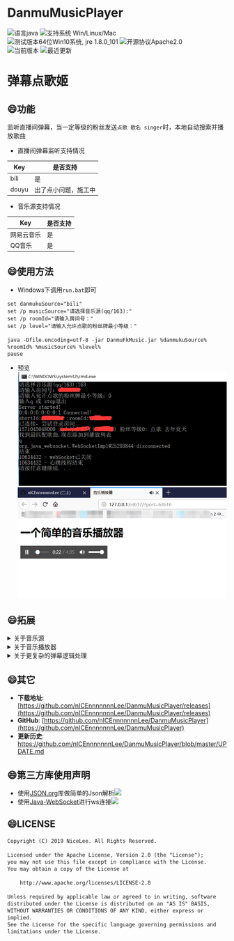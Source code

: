 # DanmuMusicPlayer
![语言java](https://img.shields.io/badge/Require-java-green.svg)
![支持系统 Win/Linux/Mac](https://img.shields.io/badge/Platform-%20win%20|%20linux%20|%20mac-lightgrey.svg)
![测试版本64位Win10系统, jre 1.8.0_101](https://img.shields.io/badge/TestPass-Win10%20x64__java__1.8.0__101-green.svg)
![开源协议Apache2.0](https://img.shields.io/badge/license-apache--2.0-green.svg)  
![当前版本](https://img.shields.io/github/release/nICEnnnnnnnLee/DanmuMusicPlayer.svg?style=flat-square)
![最近更新](https://img.shields.io/github/last-commit/nICEnnnnnnnLee/DanmuMusicPlayer.svg?style=flat-square&color=FF9900)

弹幕点歌姬  
===============================  
## :smile:功能  
监听直播间弹幕，当一定等级的粉丝发送`点歌 歌名 singer`时，本地自动搜索并播放歌曲  

+ 直播间弹幕监听支持情况  

| Key  | 是否支持 |
| ------------- | ------------- |  
| bili  | 是 | 
| douyu  | 出了点小问题，施工中 | 

+ 音乐源支持情况  

| Key  | 是否支持 |
| ------------- | ------------- |  
| 网易云音乐  | 是 | 
| QQ音乐  | 是 | 

## :smile:使用方法  
+ Windows下调用`run.bat`即可  
```
set danmukuSource="bili"
set /p musicSource="请选择音乐源(qq/163):"
set /p roomId="请输入房间号："
set /p level="请输入允许点歌的粉丝牌最小等级："

java -Dfile.encoding=utf-8 -jar DanmuFkMusic.jar %danmukuSource% %roomId% %musicSource% %level%
pause
```
+ 预览  
![](release/preview/preview-core.png)
![](release/preview/preview-player.png)  

## :smile:拓展  
<details>
<summary>关于音乐源</summary>



+ 目前支持网易云和QQ音乐。如有需求，实现接口**nicelee.function.music.source.IMusicAPI**，并在类上加上注释即可。  
举例：
```
@Autoload(source = "音乐源标识", desc = "音乐源描述")  
那么Main方法里，将ws替换为播放器标识即可。如下：  
IMusicAPI api = MusicManager.createMusicAPI("音乐源标识");  
```
</details>

<details>
<summary>关于音乐播放器</summary>



+ 目前只是实现了一个简单的播放器。如有需求，实现接口**nicelee.function.music.player.IMusicPlayer**，并在类上加上注释即可。  
举例：
```
@Autoload(source = "播放器标识", desc = "播放器描述")  
那么Main方法里，将ws替换为播放器标识即可。如下：  
IMusicPlayer player = MusicManager.createMusicPlayer("播放器标识");   
```
</details>  


<details>
<summary>关于更复杂的弹幕逻辑处理</summary>



+ 新增一个**IMsgHandler**并注册即可，返回值代表是否继续处理下一个Handler  
举例：
```
new IMsgHandler() {
    @Override
    public boolean handle(Msg msg, User user) {
        ...
        return true;
    }
} 
```
</details>  

## :smile:其它  
* **下载地址**: [https://github.com/nICEnnnnnnnLee/DanmuMusicPlayer/releases](https://github.com/nICEnnnnnnnLee/DanmuMusicPlayer/releases)
* **GitHub**: [https://github.com/nICEnnnnnnnLee/DanmuMusicPlayer](https://github.com/nICEnnnnnnnLee/DanmuMusicPlayer)  
* **更新历史**: <https://github.com/nICEnnnnnnnLee/DanmuMusicPlayer/blob/master/UPDATE.md>

## :smile:第三方库使用声明  
* 使用[JSON.org](https://github.com/stleary/JSON-java)库做简单的Json解析[![](https://img.shields.io/badge/license-MIT-green.svg)](https://github.com/stleary/JSON-java/blob/master/LICENSE)
* 使用[Java-WebSocket](https://github.com/TooTallNate/Java-WebSocket)进行ws连接[![](https://img.shields.io/badge/license-MIT-green.svg)](https://github.com/TooTallNate/Java-WebSocket/blob/master/LICENSE)


## :smile:LICENSE 
```
Copyright (C) 2019 NiceLee. All Rights Reserved.

Licensed under the Apache License, Version 2.0 (the "License");
you may not use this file except in compliance with the License.
You may obtain a copy of the License at

    http://www.apache.org/licenses/LICENSE-2.0

Unless required by applicable law or agreed to in writing, software
distributed under the License is distributed on an "AS IS" BASIS,
WITHOUT WARRANTIES OR CONDITIONS OF ANY KIND, either express or implied.
See the License for the specific language governing permissions and
limitations under the License.
```
